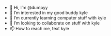 - 👋 Hi, I’m @dumpyy
- 👀 I’m interested in my good buddy kyle
- 🌱 I’m currently learning computer stuff with kyle
- 💞️ I’m looking to collaborate on stuff with kyle
- 📫 How to reach me, text kyle

<!---
dumpyy/dumpyy is a ✨ special ✨ repository because its `README.md` (this file) appears on your GitHub profile.
You can click the Preview link to take a look at your changes.
--->
